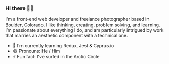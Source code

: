 ### Hi there ✌🏼

I'm a front-end web developer and freelance photographer based in Boulder, Colorado. I like thinking, creating, problem solving, and learning. I’m passionate about everything I do, and am particularly intrigued by work that marries an aesthetic component with a technical one.

- 🌱 I’m currently learning Redux, Jest & Cyprus.io
- 😄 Pronouns: He / Him
- ⚡ Fun fact: I've surfed in the Arctic Circle

<!--
**chrisfollen/chrisfollen** is a ✨ _special_ ✨ repository because its `README.md` (this file) appears on your GitHub profile.

Here are some ideas to get you started:

- 🔭 I’m currently working on ...
- 🌱 I’m currently learning ...
- 👯 I’m looking to collaborate on ...
- 🤔 I’m looking for help with ...
- 💬 Ask me about ...
- 📫 How to reach me: ...
- 😄 Pronouns: ...
- ⚡ Fun fact: ...
-->
